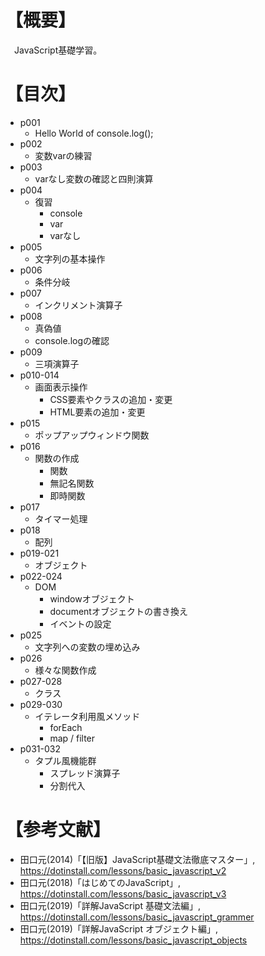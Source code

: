 # 【概要】
　JavaScript基礎学習。



# 【目次】
- p001
    * Hello World of console.log();
- p002
    * 変数varの練習
- p003
    * varなし変数の確認と四則演算
- p004
    * 復習
        + console
        + var
        + varなし
- p005
    * 文字列の基本操作
- p006
    * 条件分岐
- p007
    * インクリメント演算子
- p008
    * 真偽値
    * console.logの確認
- p009
    * 三項演算子
- p010-014
    * 画面表示操作
        + CSS要素やクラスの追加・変更
        + HTML要素の追加・変更
- p015
    * ポップアップウィンドウ関数
- p016
    * 関数の作成
        + 関数
        + 無記名関数
        + 即時関数
- p017
    * タイマー処理
- p018
    * 配列
- p019-021
    * オブジェクト
- p022-024
    * DOM
        + windowオブジェクト
        + documentオブジェクトの書き換え
        + イベントの設定
- p025
    * 文字列への変数の埋め込み
- p026
    * 様々な関数作成
- p027-028
    * クラス
- p029-030
    * イテレータ利用風メソッド
        + forEach
        + map / filter
- p031-032
    * タプル風機能群
        + スプレッド演算子
        + 分割代入

# 【参考文献】
- 田口元(2014)「【旧版】JavaScript基礎文法徹底マスター」, <https://dotinstall.com/lessons/basic_javascript_v2>
- 田口元(2018)「はじめてのJavaScript」, <https://dotinstall.com/lessons/basic_javascript_v3>
- 田口元(2019)「詳解JavaScript 基礎文法編」, <https://dotinstall.com/lessons/basic_javascript_grammer>
- 田口元(2019)「詳解JavaScript オブジェクト編」, <https://dotinstall.com/lessons/basic_javascript_objects>
